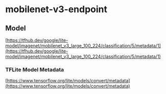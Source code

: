 # mobilenet-v3-endpoint

## Model

[https://tfhub.dev/google/lite-model/imagenet/mobilenet_v3_large_100_224/classification/5/metadata/1](https://tfhub.dev/google/lite-model/imagenet/mobilenet_v3_large_100_224/classification/5/metadata/1)

### TFLite Model Metadata

[https://www.tensorflow.org/lite/models/convert/metadata](https://www.tensorflow.org/lite/models/convert/metadata)
